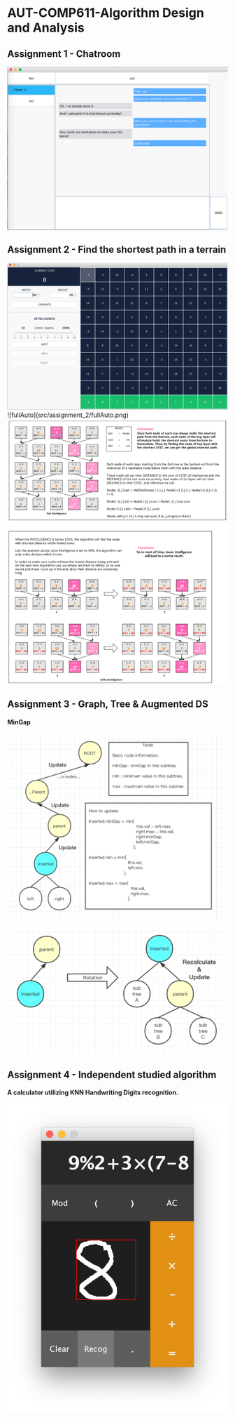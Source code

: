 # AUT-COMP611-Algorithm Design and Analysis

## Assignment 1 - Chatroom
![3](src/assignment_1/image:pdf/3.png)



## Assignment 2 - Find the shortest path in a terrain

<img src="src/assignment_2/start.png" alt="start"/>
![fullAuto](src/assignment_2/fullAuto.png)
<img src="src/assignment_2/Screen Shot 2019-12-30 at 10.39.57 PM.png" />



## Assignment 3 - Graph, Tree & Augmented DS

#### **MinGap**

![截屏2019-12-10下午7.05.17](src/assignment_3/截屏2019-12-10下午7.05.17.png)

![截屏2019-12-10下午7.11.20](src/assignment_3/截屏2019-12-10下午7.11.20.png)



## Assignment 4 - Independent studied algorithm

#### A calculator utilizing KNN Handwriting Digits recognition.
<img src="src/assignment_4/files for assignment submission/Screen Shot 2019-12-30 at 5.23.33 PM.png" />
